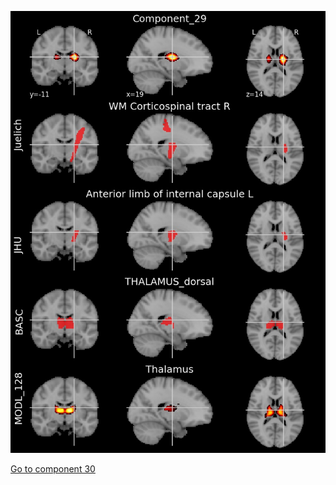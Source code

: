 


![29](preliminary/29.jpg "Component 29")

[Go to component 30](https://parietal-inria.github.io/MODL_atlas/1024/30 "Component 30")